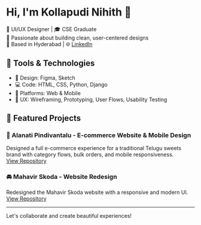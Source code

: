 # Hi, I'm Kollapudi Nihith 👋

🎨 UI/UX Designer | 🎓 CSE Graduate  
🔭 Passionate about building clean, user-centered designs  
📍 Based in Hyderabad | 🌐 [LinkedIn](https://linkedin.com/in/kollapudi-nihith)  

## 🔧 Tools & Technologies
- 🎨 Design: Figma, Sketch
- 💻 Code: HTML, CSS, Python, Django
- 📱 Platforms: Web & Mobile
- 🧪 UX: Wireframing, Prototyping, User Flows, Usability Testing

## 📌 Featured Projects

### 🍬 Alanati Pindivantalu - E-commerce Website & Mobile Design  
Designed a full e-commerce experience for a traditional Telugu sweets brand with category flows, bulk orders, and mobile responsiveness.  
[View Repository](https://github.com/Nihith19/alanati-pindivantalu-design)

### 🚘 Mahavir Skoda - Website Redesign  
Redesigned the Mahavir Skoda website with a responsive and modern UI.  
[View Repository](https://github.com/Nihith19/mahavir-skoda-redesign) 
<!---
### 📱 Proser App - Design & Prototype  
Designed an app and website for Proser with detailed UX planning.  
[View Repository](#)

### 📊 Entrepreneur Analysis Platform  
Built with Django for business opportunity visualization.  
[View Repository](#)
--->

---

Let's collaborate and create beautiful experiences!

<!---
Nihith19/Nihith19 is a ✨ special ✨ repository because its `README.md` (this file) appears on your GitHub profile.
You can click the Preview link to take a look at your changes.
--->
